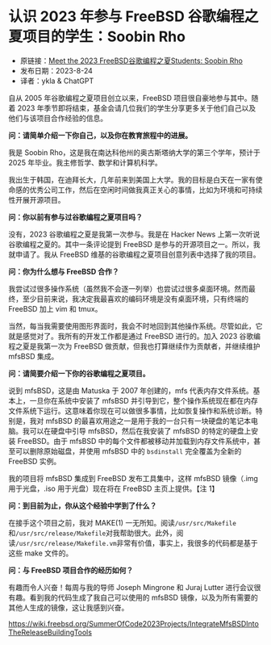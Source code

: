 # 认识 2023 年参与 FreeBSD 谷歌编程之夏项目的学生：Soobin Rho

- 原链接：[Meet the 2023 FreeBSD谷歌编程之夏Students: Soobin Rho](https://freebsdfoundation.org/blog/meet-the-2023-freebsd-google-summer-of-code-students-soobin-rho/)
- 发布日期：2023-8-24
- 译者：ykla & ChatGPT

自从 2005 年谷歌编程之夏项目创立以来，FreeBSD 项目很自豪地参与其中。随着 2023 年季节即将结束，基金会请几位我们的学生分享更多关于他们自己以及他们与该项目合作经验的信息。

**问：请简单介绍一下你自己，以及你在教育旅程中的进展。**

我是 Soobin Rho，这是我在南达科他州的奥古斯塔纳大学的第三个学年，预计于 2025 年毕业。我主修哲学、数学和计算机科学。

我出生于韩国，在迪拜长大，几年前来到美国上大学。我的目标是白天在一家有使命感的优秀公司工作，然后在空闲时间做我真正关心的事情，比如为环境和可持续性开展开源项目。

**问：你以前有参与过谷歌编程之夏项目吗？**

没有，2023 谷歌编程之夏是我第一次参与。我是在 Hacker News 上第一次听说谷歌编程之夏的。其中一条评论提到 FreeBSD 是参与的开源项目之一。所以，我就申请了。我从 FreeBSD 维基的谷歌编程之夏项目创意列表中选择了我的项目。

**问：你为什么想与 FreeBSD 合作？**

我尝试过很多操作系统（虽然我不会逐一列举）也尝试过很多桌面环境。然而最终，至少目前来说，我决定我最喜欢的编码环境是没有桌面环境，只有终端的 FreeBSD 加上 vim 和 tmux。

当然，每当我需要使用图形界面时，我会不时地回到其他操作系统。尽管如此，它就是感觉对了。我所有的开发工作都是通过 FreeBSD 进行的。加入 2023 谷歌编程之夏是我第一次为 FreeBSD 做贡献，但我也打算继续作为贡献者，并继续维护 mfsBSD 集成。

**问：请简要介绍一下你的谷歌编程之夏项目。**

说到 mfsBSD，这是由 Matuska 于 2007 年创建的，mfs 代表内存文件系统。基本上，一旦你在系统中安装了 mfsBSD 并引导到它，整个操作系统现在都在内存文件系统下运行。这意味着你现在可以做很多事情，比如恢复操作和系统诊断。特别是，我对 mfsBSD 的最喜欢用途之一是用于我的一台只有一块硬盘的笔记本电脑。我可以在硬盘中引导 mfsBSD，然后在我安装了 mfsBSD 的特定的硬盘上安装 FreeBSD。由于 mfsBSD 中的每个文件都被移动并加载到内存文件系统中，甚至可以删除原始磁盘，并使用 mfsBSD 中的 `bsdinstall` 完全覆盖为全新的 FreeBSD 实例。

我的项目将 mfsBSD 集成到 FreeBSD 发布工具集中，这样 mfsBSD 镜像（.img 用于光盘，.iso 用于光盘）现在将在 FreeBSD 主页上提供。【注 1】

**问：到目前为止，你从这个经验中学到了什么？**

在接手这个项目之前，我对 MAKE(1) 一无所知。阅读`/usr/src/Makefile`和`/usr/src/release/Makefile`对我帮助很大。此外，阅读`/usr/src/release/Makefile.vm`非常有价值，事实上，我很多的代码都是基于这些 make 文件的。

**问：与 FreeBSD 项目合作的经历如何？**

有趣而令人兴奋！每周与我的导师 Joseph Mingrone 和 Juraj Lutter 进行会议很有趣。看到我的代码生成了我自己可以使用的 mfsBSD 镜像，以及为所有需要的其他人生成的镜像，这让我感到兴奋。


<https://wiki.freebsd.org/SummerOfCode2023Projects/IntegrateMfsBSDIntoTheReleaseBuildingTools>
